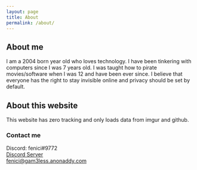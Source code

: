 ```yaml
---
layout: page
title: About
permalink: /about/
---
```


## About me
I am a 2004 born year old who loves technology. I have been tinkering with computers since I was 7 years old. I was taught how to pirate movies/software when I was 12 and have been ever since. I believe that everyone has the right to stay invisible online and privacy should be set by default.  

## About this website
This website has zero tracking and only loads data from imgur and github.  

### Contact me
Discord: fenici#9772  
[Discord Server](https://discord.gg/srupxKShX2)  
[fenici@gam3less.anonaddy.com](mailto:fenici@gam3less.anonaddy.com)
